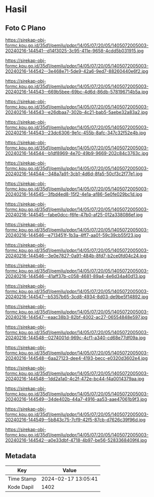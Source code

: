 # Hasil

## Foto C Plano

https://sirekap-obj-formc.kpu.go.id/35d1/pemilu/pdpr/14/05/07/20/05/1405072005003-20240216-144541--d14f3025-3c95-411e-9658-4cdd5b031915.jpg

https://sirekap-obj-formc.kpu.go.id/35d1/pemilu/pdpr/14/05/07/20/05/1405072005003-20240216-144542--3e468e71-5de9-42a6-9ed7-88260440e6f2.jpg

https://sirekap-obj-formc.kpu.go.id/35d1/pemilu/pdpr/14/05/07/20/05/1405072005003-20240216-144543--669b5bee-69bc-4d6d-86db-578196714b5a.jpg

https://sirekap-obj-formc.kpu.go.id/35d1/pemilu/pdpr/14/05/07/20/05/1405072005003-20240216-144543--e26dbaa7-302b-4c21-bab5-5aebe32a83a2.jpg

https://sirekap-obj-formc.kpu.go.id/35d1/pemilu/pdpr/14/05/07/20/05/1405072005003-20240216-144543--23dc6306-9e1c-455b-8afc-347c32f52e4b.jpg

https://sirekap-obj-formc.kpu.go.id/35d1/pemilu/pdpr/14/05/07/20/05/1405072005003-20240216-144544--b1df8969-4e70-49b9-9669-202c84c3763c.jpg

https://sirekap-obj-formc.kpu.go.id/35d1/pemilu/pdpr/14/05/07/20/05/1405072005003-20240216-144544--348a7a91-3cb1-4d6d-8fa5-50cf3c2f77e1.jpg

https://sirekap-obj-formc.kpu.go.id/35d1/pemilu/pdpr/14/05/07/20/05/1405072005003-20240216-144545--3fbd4ed8-15f2-4e1a-af86-5e0fe029bc1d.jpg

https://sirekap-obj-formc.kpu.go.id/35d1/pemilu/pdpr/14/05/07/20/05/1405072005003-20240216-144545--fabe0dcc-f6fe-47b0-af25-012a338086ef.jpg

https://sirekap-obj-formc.kpu.go.id/35d1/pemilu/pdpr/14/05/07/20/05/1405072005003-20240216-144546--e713451f-1b3a-4ff7-aa01-59c39cb55f23.jpg

https://sirekap-obj-formc.kpu.go.id/35d1/pemilu/pdpr/14/05/07/20/05/1405072005003-20240216-144546--3e0e7827-0a91-484b-8fd7-b2ce0fd04c24.jpg

https://sirekap-obj-formc.kpu.go.id/35d1/pemilu/pdpr/14/05/07/20/05/1405072005003-20240216-144546--41aff37b-c058-4681-89a4-4e6d34a40d13.jpg

https://sirekap-obj-formc.kpu.go.id/35d1/pemilu/pdpr/14/05/07/20/05/1405072005003-20240216-144547--b5357b65-3cd8-4934-8d03-de9be5f14892.jpg

https://sirekap-obj-formc.kpu.go.id/35d1/pemilu/pdpr/14/05/07/20/05/1405072005003-20240216-144547--eaac38b3-82bf-4002-ac27-06554848e597.jpg

https://sirekap-obj-formc.kpu.go.id/35d1/pemilu/pdpr/14/05/07/20/05/1405072005003-20240216-144548--0274001d-969c-4cf1-a340-cd68e77df09a.jpg

https://sirekap-obj-formc.kpu.go.id/35d1/pemilu/pdpr/14/05/07/20/05/1405072005003-20240216-144548--6aa27123-dee4-4193-becc-e0320d3602e4.jpg

https://sirekap-obj-formc.kpu.go.id/35d1/pemilu/pdpr/14/05/07/20/05/1405072005003-20240216-144548--1dd2a1a0-4c2f-472e-bc44-f4a0014379aa.jpg

https://sirekap-obj-formc.kpu.go.id/35d1/pemilu/pdpr/14/05/07/20/05/1405072005003-20240216-144549--34de402b-44a7-4916-aa53-aae47061b9f3.jpg

https://sirekap-obj-formc.kpu.go.id/35d1/pemilu/pdpr/14/05/07/20/05/1405072005003-20240216-144549--5b843c75-7cf9-42f5-87cb-d7626c39f96d.jpg

https://sirekap-obj-formc.kpu.go.id/35d1/pemilu/pdpr/14/05/07/20/05/1405072005003-20240216-144542--a0e33dbf-4718-4b97-be56-5283368409f4.jpg


## Metadata

| Key        | Value               |
| ---------- | ------------------- |
| Time Stamp | 2024-02-17 13:05:41 |
| Kode Dapil | 1402                |



